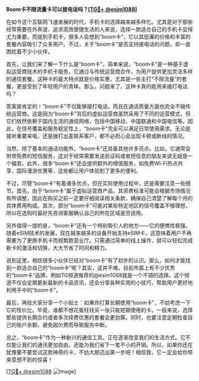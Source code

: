 **Boom卡不限流量卡可以接电话吗？[[TG💪+ @esim1088](https://t.me/s/esim1088)]**

在如今这个互联网飞速发展的时代，手机卡的选择越来越多样化。尤其是对于那些经常需要在外奔波、追求高效便捷生活的人来说，选择一款适合自己的手机卡显得尤为重要。而提到手机卡，很多人会想到“boom卡”，它以其低廉的价格和丰富的套餐内容吸引了众多用户。不过，关于“boom卡”是否支持接电话的问题，却一直困扰着不少小伙伴。

首先，让我们来了解一下什么是“boom卡”。简单来说，“boom卡”是一种基于虚拟运营商技术的手机卡服务，它通过与传统运营商合作，为用户提供更加灵活多样的通信套餐。这种卡的最大特点就是价格实惠，尤其是一些主打“不限流量”的套餐，更是受到了年轻用户的青睐。那么，问题来了，这种卡真的能用来接打电话吗？

答案是肯定的！“boom卡”不仅能够接打电话，而且在通话质量方面也完全不输传统运营商。这是因为“boom卡”背后的虚拟运营商虽然采用了不同的运营模式，但它们依然依赖于国内主流的通信网络，包括中国移动、中国联通和中国电信等。因此，在信号覆盖和服务稳定性上，“boom卡”完全可以满足日常使用需求。无论是接听重要来电，还是拨打出差联系客户，都不必担心会出现卡顿或断线的情况。

当然，除了基本的通话功能外，“boom卡”还具备其他许多亮点。比如，它通常会附带免费的短信服务，这对于经常需要发送验证码或者短信息的朋友来说无疑是一个福音。此外，很多“boom卡”还会提供额外的增值服务，如免费Wi-Fi热点共享、国际漫游优惠等，这些都让用户体验到了更多的便利。

不过，尽管“boom卡”有着诸多优点，但在实际使用过程中，还是需要注意一些细节。首先，由于“boom卡”属于虚拟运营商产品，其资费标准可能会根据市场情况有所调整，因此在购买之前一定要仔细阅读相关条款，确保自己清楚了解每个月的具体费用构成。其次，部分“boom卡”可能对某些特定地区的信号覆盖不够理想，所以在选购时最好先咨询客服确认自己的所在区域是否适用。

另外值得一提的是，“boom卡”还有一个特别吸引人的地方——它的便携性极强。随着eSIM技术的发展，现在越来越多的设备开始支持eSIM卡，这意味着用户不再需要为了更换手机卡而频繁跑营业厅。只需通过简单的线上操作，就可以轻松完成新卡的激活和切换，大大节省了时间和精力。

说到这里，相信很多小伙伴已经对“boom卡”有了初步的认识。那么，如何才能找到一款适合自己的“boom卡”呢？其实，这并不难。目前市面上有不少优秀的“boom卡”品牌，例如TG频道推荐的@esim1088就是一个不错的选择。这个频道不仅会定期更新最新的卡品资讯，还会分享各种实用的小技巧，帮助用户更好地利用手中的“boom卡”。

最后，再给大家分享一个小贴士：如果你打算长期使用“boom卡”，不妨考虑一下它的性价比。毕竟，谁都不想花冤枉钱买一张只能短期使用的卡。一般来说，选择那些提供长期合约或者多次续费优惠的套餐会更划算。同时，也要注意定期检查自己的账户余额，避免因欠费而导致服务中断。

总之，“boom卡”作为一种新兴的通信工具，正在逐渐改变我们的生活方式。它不仅能让我们的通讯更加自由，还能为我们省下一笔不小的开销。所以，如果你还在犹豫要不要尝试这款神奇的卡，不妨大胆迈出第一步吧！相信我，它一定会给你带来意想不到的惊喜！

[[TG💪+ @esim1088](https://t.me/s/esim1088) ![Image](https://i.postimg.cc/4NQfJmqS/Snipaste-2025-05-13-00-14-12.png)]